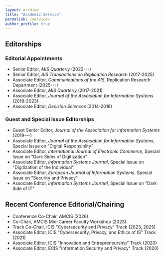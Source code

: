 ```yaml
---
layout: archive
title: "Academic Service"
permalink: /service/
author_profile: true
---
```

## Editorships 
### Editorial Appointments
-   Senior Editor, _MIS Quarterly_ (2022---) 
-   Senior Editor, _AIS Transactions on Replication Research_ (2017-2025)
-   Associate Editor, _Communications of the AIS_, Replication Research Department (2025---)
-   Associate Editor, _MIS Quarterly_ (2017-2021)
-   Associate Editor, _Journal of the Association for Information Systems_ (2019-2023)
-   Associate Editor, _Decision Sciences_ (2014-2018)

### Guest and Special Issue Editorships
-   Guest Senior Editor, _Journal of the Association for Information Systems_ (2019---)
-   Associate Editor, _Journal of the Association for Information Systems_, Special Issue on "Digital Responsiblity"
-   Associate Editor, _International Journal of Electronic Commerce_, Special Issue on "Dark Sides of Digitization"
-   Associate Editor, _Information Systems Journal_, Special Issue on "Digitization of the Individual"
-   Associate Editor, _European Journal of Information Systems_, Special Issue on "Security and Privacy"
-   Associate Editor, _Information Systems Journal_, Special Issue on "Dark Side of IT"

## Recent Conference Editorial/Chairing 

-   Conference Co-Chair, AMCIS (2026)
-   Co-Chair, AMCIS Mid-Career Faculty Workshop (2023)
-   Track Co-Chair, ICIS "Cybersecurity and Privacy" Track (2023, 2025)
-   Associate Editor, ICIS "Cybersecurity, Privacy, and Ethics of IS" Track (2021)
-   Associate Editor, ICIS "Innovation and Entrepreneurship" Track (2020)
-   Associate Editor, ECIS "Information Security and Privacy" Track (2020)
